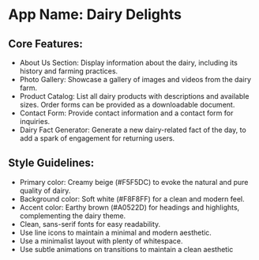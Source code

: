 # **App Name**: Dairy Delights

## Core Features:

- About Us Section: Display information about the dairy, including its history and farming practices.
- Photo Gallery: Showcase a gallery of images and videos from the dairy farm.
- Product Catalog: List all dairy products with descriptions and available sizes. Order forms can be provided as a downloadable document.
- Contact Form: Provide contact information and a contact form for inquiries.
- Dairy Fact Generator: Generate a new dairy-related fact of the day, to add a spark of engagement for returning users.

## Style Guidelines:

- Primary color: Creamy beige (#F5F5DC) to evoke the natural and pure quality of dairy.
- Background color: Soft white (#F8F8FF) for a clean and modern feel.
- Accent color: Earthy brown (#A0522D) for headings and highlights, complementing the dairy theme.
- Clean, sans-serif fonts for easy readability.
- Use line icons to maintain a minimal and modern aesthetic.
- Use a minimalist layout with plenty of whitespace.
- Use subtle animations on transitions to maintain a clean aesthetic